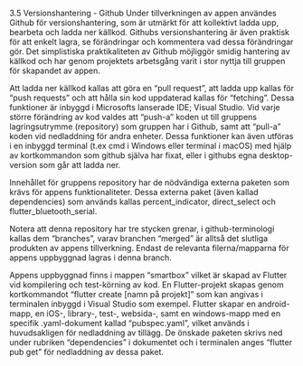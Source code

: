 3.5 Versionshantering - Github
Under tillverkningen av appen användes Github för versionshantering, som är utmärkt för att kollektivt ladda upp, bearbeta och ladda ner källkod. Githubs versionshantering är även praktisk för att enkelt lagra, se förändringar och kommentera vad dessa förändringar gör. Det simplistiska praktikaliteten av Github möjliggör smidig hantering av källkod och har genom projektets arbetsgång varit i stor nyttja till gruppen för skapandet av appen. 

Att ladda ner källkod kallas att göra en “pull request”, att ladda upp kallas för “push requests” och att hålla sin kod uppdaterad kallas för “fetching”. Dessa funktioner är inbyggd i Microsofts lanserade IDE; Visual Studio. Vid varje större förändring av kod valdes att “push-a” koden ut till gruppens lagringsutrymme (repository) som gruppen har i Github, samt att “pull-a” koden vid nedladdning för andra enheter. Dessa funktioner kan även utföras i en inbyggd terminal (t.ex cmd i Windows eller terminal i macOS) med hjälp av kortkommandon som github själva har fixat, eller i githubs egna desktop-version som går att ladda ner.

Innehållet för gruppens repository har de nödvändiga externa paketen som krävs för appens funktionaliteter. Dessa externa paket (även kallad dependencies) som används kallas percent_indicator, direct_select och flutter_bluetooth_serial. 

Notera att denna repository har tre stycken grenar, i github-terminologi kallas dem “branches”, varav branchen “merged” är alltså det slutliga produkten av appens tillverkning. Endast de relevanta filerna/mapparna för appens uppbyggnad lagras i denna branch. 

Appens uppbyggnad finns i mappen “smartbox” vilket är skapad av Flutter vid kompilering och test-körning av kod. En Flutter-projekt skapas genom kortkommandot “flutter create [namn på projekt]” som kan angivas i terminalen inbyggd i Visual Studio som exempel. Flutter skapar en android-mapp, en iOS-, library-, test-, websida-, samt en windows-mapp med en specifik .yaml-dokument kallad “pubspec.yaml”, vilket används i huvudsakligen för nedladdning av tillägg. De önskade paketen skrivs ned under rubriken “dependencies” i dokumentet och i terminalen anges “flutter pub get” för nedladdning av dessa paket.


